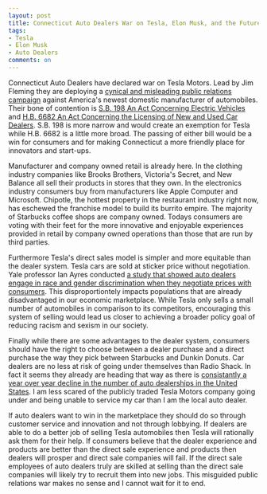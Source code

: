 ```yaml
---
layout: post
title: Connecticut Auto Dealers War on Tesla, Elon Musk, and the Future
tags: 
- Tesla
- Elon Musk
- Auto Dealers
comments: on
---
```

Connecticut Auto Dealers have declared war on Tesla Motors. Lead by Jim Fleming they are deploying a [cynical and misleading public relations campaign](http://jalopnik.com/connecticut-car-dealers-have-a-stupid-anti-tesla-websit-1684683395) against America's newest domestic manufacturer of automobiles. Their bone of contention is [S.B. 198 An Act Concerning Electric Vehicles](http://www.cga.ct.gov/asp/menu/CommDocTmyBillAllComm.asp?bill=SB-00198&doc_year=2015) and [H.B. 6682 An Act Concerning the Licensing of New and Used Car Dealers](http://www.cga.ct.gov/asp/cgabillstatus/cgabillstatus.asp?selBillType=Bill&which_year=2015&bill_num=6682). S.B. 198 is more narrow and would create an exemption for Tesla while H.B. 6682 is a little more broad. The passing of either bill would be a win for consumers and for making Connecticut a more friendly place for innovators and start-ups.

Manufacturer and company owned retail is already here. In the clothing industry companies like Brooks Brothers, Victoria's Secret, and New Balance all sell their products in stores that they own. In the electronics industry consumers buy from manufacturers like Apple Computer and Microsoft. Chipotle, the hottest property in the restaurant industry right now, has eschewed the franchise model to build its burrito empire. The majority of Starbucks coffee shops are company owned. Todays consumers are voting with their feet for the more innovative and enjoyable experiences provided in retail by company owned operations than those that are run by third parties.

Furthermore Tesla's direct sales model is simpler and more equitable than the dealer system. Tesla cars are sold at sticker price without negotiation. Yale professor Ian Ayres conducted [a study that showed auto dealers engage in race and gender discrimination when they negotiate prices with consumers](http://islandia.law.yale.edu/ayres/Ayres%20Siegelman%20Race%20and%20Gender%20Discrimination%20In%20Bargaining%20%20for%20a%20New%20Car.pdf). This disproportiontely impacts populations that are already disadvantaged in our economic marketplace. While Tesla only sells a small number of automobiles in comparison to its competitors, encouraging this system of selling would lead us closer to achieving a broader policy goal of reducing racism and sexism in our society.

Finally while there are some advantages to the dealer system, consumers should have the right to choose between a dealer purchase and a direct purchase the way they pick between Starbucks and Dunkin Donuts. Car dealers are no less at risk of going under themselves than Radio Shack. In fact it seems they already are heading that way as there is [consistantly a year over year decline in the number of auto dealerships in the United States](http://www.nada.org/Publications/NADADATA/historical_dealer_count.htm). I am less scared of the publicly traded Tesla Motors company going under and being unable to service my car than I am the local auto dealer.

If auto dealers want to win in the marketplace they should do so through customer service and innovation and not through lobbying. If dealers are able to do a better job of selling Tesla automobiles then Tesla will rationally ask them for their help. If consumers believe that the dealer experience and products are better than the direct sale experience and products then dealers will prosper and direct sale companies will fail. If the direct sale employees of auto dealers truly are skilled at selling than the direct sale companies will likely try to recruit them into new jobs. This misguided public relations war makes no sense and I cannot wait for it to end.
